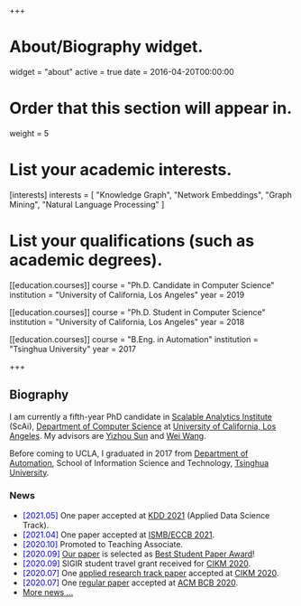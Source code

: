 +++
# About/Biography widget.
widget = "about"
active = true
date = 2016-04-20T00:00:00

# Order that this section will appear in.
weight = 5

# List your academic interests.
[interests]
  interests = [
    "Knowledge Graph",
    "Network Embeddings",
    "Graph Mining",
    "Natural Language Processing"
  ]

# List your qualifications (such as academic degrees).
[[education.courses]]
  course = "Ph.D. Candidate in Computer Science"
  institution = "University of California, Los Angeles"
  year = 2019

[[education.courses]]
  course = "Ph.D. Student in Computer Science"
  institution = "University of California, Los Angeles"
  year = 2018

[[education.courses]]
  course = "B.Eng. in Automation"
  institution = "Tsinghua University"
  year = 2017
 
+++

## Biography

I am currently a fifth-year PhD candidate in [Scalable Analytics Institute](https://scai.cs.ucla.edu/) (ScAi), [Department of Computer Science](https://www.cs.ucla.edu/) at [University of California, Los Angeles](http://www.ucla.edu/). My advisors are [Yizhou Sun](http://web.cs.ucla.edu/~yzsun/) and [Wei Wang](http://web.cs.ucla.edu/~weiwang/).

Before coming to UCLA, I graduated in 2017 from [Department of Automation](http://www.au.tsinghua.edu.cn/publish/auen/index.html), School of Information Science and Technology, [Tsinghua University](http://www.tsinghua.edu.cn/publish/newthu/index.html).

### News
- <span style="color:blue">[2021.05]</span> One paper accepted at [KDD 2021](https://www.kdd.org/kdd2021) (Applied Data Science Track).
- <span style="color:blue">[2021.04]</span> One paper accepted at [ISMB/ECCB 2021](https://www.iscb.org/ismbeccb2021).
- <span style="color:blue">[2020.10]</span> Promoted to Teaching Associate.
- <span style="color:blue">[2020.09]</span> [Our paper](https://www.haojunheng.com/project/goterm/) is selected as [Best Student Paper Award](https://twitter.com/acm_bcb/status/1309238014967767041?s=20)!
- <span style="color:blue">[2020.09]</span> SIGIR student travel grant received for [CIKM 2020](https://cikm2020.org/).
- <span style="color:blue">[2020.07]</span> One [applied research track paper](https://www.amazon.science/blog/improving-complementary-product-recommendations) accepted at [CIKM 2020](https://cikm2020.org/).
- <span style="color:blue">[2020.07]</span> One [regular paper](https://www.haojunheng.com/project/goterm/) accepted at [ACM BCB 2020](https://acm-bcb.org/2020/index.php).
- [More news ...](https://www.haojunheng.com/others/news)